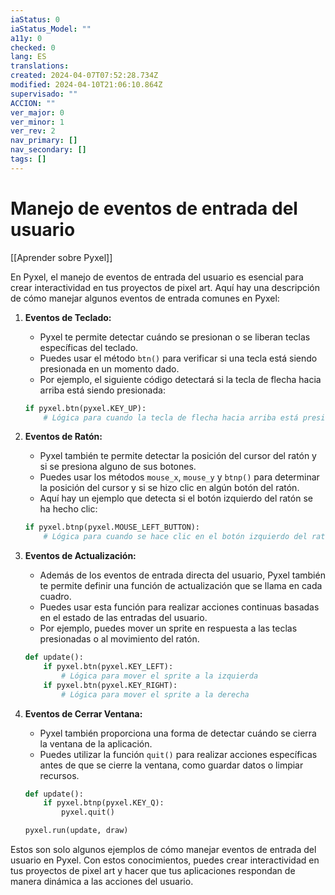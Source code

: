 ```yaml
---
iaStatus: 0
iaStatus_Model: ""
a11y: 0
checked: 0
lang: ES
translations: 
created: 2024-04-07T07:52:28.734Z
modified: 2024-04-10T21:06:10.864Z
supervisado: ""
ACCION: ""
ver_major: 0
ver_minor: 1
ver_rev: 2
nav_primary: []
nav_secondary: []
tags: []
---
```

# Manejo de eventos de entrada del usuario

[[Aprender sobre Pyxel]]

En Pyxel, el manejo de eventos de entrada del usuario es esencial para crear interactividad en tus proyectos de pixel art. Aquí hay una descripción de cómo manejar algunos eventos de entrada comunes en Pyxel:

1. **Eventos de Teclado:**
   - Pyxel te permite detectar cuándo se presionan o se liberan teclas específicas del teclado.
   - Puedes usar el método `btn()` para verificar si una tecla está siendo presionada en un momento dado.
   - Por ejemplo, el siguiente código detectará si la tecla de flecha hacia arriba está siendo presionada:

   ```python
   if pyxel.btn(pyxel.KEY_UP):
       # Lógica para cuando la tecla de flecha hacia arriba está presionada
   ```

2. **Eventos de Ratón:**
   - Pyxel también te permite detectar la posición del cursor del ratón y si se presiona alguno de sus botones.
   - Puedes usar los métodos `mouse_x`, `mouse_y` y `btnp()` para determinar la posición del cursor y si se hizo clic en algún botón del ratón.
   - Aquí hay un ejemplo que detecta si el botón izquierdo del ratón se ha hecho clic:

   ```python
   if pyxel.btnp(pyxel.MOUSE_LEFT_BUTTON):
       # Lógica para cuando se hace clic en el botón izquierdo del ratón
   ```

3. **Eventos de Actualización:**
   - Además de los eventos de entrada directa del usuario, Pyxel también te permite definir una función de actualización que se llama en cada cuadro.
   - Puedes usar esta función para realizar acciones continuas basadas en el estado de las entradas del usuario.
   - Por ejemplo, puedes mover un sprite en respuesta a las teclas presionadas o al movimiento del ratón.

   ```python
   def update():
       if pyxel.btn(pyxel.KEY_LEFT):
           # Lógica para mover el sprite a la izquierda
       if pyxel.btn(pyxel.KEY_RIGHT):
           # Lógica para mover el sprite a la derecha
   ```

4. **Eventos de Cerrar Ventana:**
   - Pyxel también proporciona una forma de detectar cuándo se cierra la ventana de la aplicación.
   - Puedes utilizar la función `quit()` para realizar acciones específicas antes de que se cierre la ventana, como guardar datos o limpiar recursos.

   ```python
   def update():
       if pyxel.btnp(pyxel.KEY_Q):
           pyxel.quit()

   pyxel.run(update, draw)
   ```

Estos son solo algunos ejemplos de cómo manejar eventos de entrada del usuario en Pyxel. Con estos conocimientos, puedes crear interactividad en tus proyectos de pixel art y hacer que tus aplicaciones respondan de manera dinámica a las acciones del usuario.